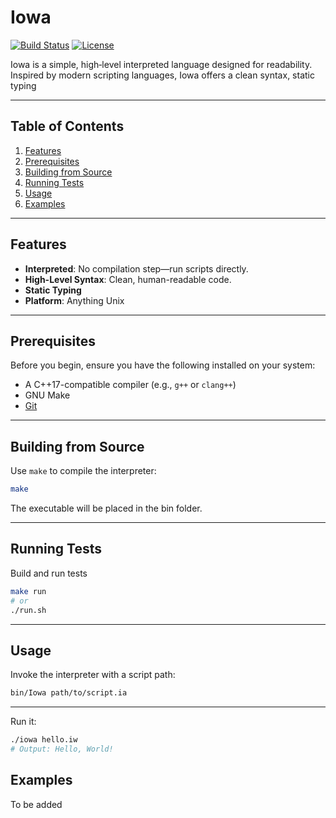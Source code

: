 # Iowa

[![Build Status](https://img.shields.io/badge/build-passing-brightgreen.svg)](#)
[![License](https://img.shields.io/badge/license-MIT-blue.svg)](#)

Iowa is a simple, high‑level interpreted language designed for readability. Inspired by modern scripting languages, Iowa offers a clean syntax, static typing

---

## Table of Contents

1. [Features](#features)
2. [Prerequisites](#prerequisites)
4. [Building from Source](#building-from-source)
5. [Running Tests](#running-tests)
6. [Usage](#usage)
7. [Examples](#examples)


---

## Features

* **Interpreted**: No compilation step—run scripts directly.
* **High-Level Syntax**: Clean, human-readable code.
* **Static Typing**
* **Platform**: Anything Unix

---

## Prerequisites

Before you begin, ensure you have the following installed on your system:

* A C++17-compatible compiler (e.g., `g++` or `clang++`)
* GNU Make
* [Git](https://git-scm.com/)

---

## Building from Source

Use `make` to compile the interpreter:

```bash
make
```

The executable will be placed in the bin folder.


---

## Running Tests

Build and run tests

```bash
make run 
# or
./run.sh
```

---

## Usage

Invoke the interpreter with a script path:

```bash
bin/Iowa path/to/script.ia
```

---

Run it:

```bash
./iowa hello.iw
# Output: Hello, World!
```

## Examples
 To be added